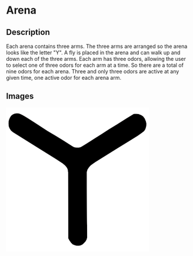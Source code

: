 # Arena

## Description

Each arena contains three arms. The three arms are arranged so the arena looks
like the letter "Y". A fly is placed in the arena and can walk up and down each
of the three arms. Each arm has three odors, allowing the user to select one of
three odors for each arm at a time. So there are a total of nine odors for each
arena. Three and only three odors are active at any given time, one active odor
for each arena arm.

## Images

![img](img/arena.png)
